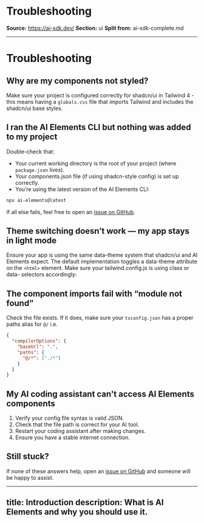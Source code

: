 # Troubleshooting

**Source:** https://ai-sdk.dev/
**Section:** ui
**Split from:** ai-sdk-complete.md

---

# Troubleshooting

## Why are my components not styled?

Make sure your project is configured correctly for shadcn/ui in Tailwind 4 - this means having a `globals.css` file that imports Tailwind and includes the shadcn/ui base styles.

## I ran the AI Elements CLI but nothing was added to my project

Double-check that:

- Your current working directory is the root of your project (where `package.json` lives).
- Your components.json file (if using shadcn-style config) is set up correctly.
- You’re using the latest version of the AI Elements CLI:

```bash
npx ai-elements@latest
```

If all else fails, feel free to open an [issue on GitHub](https://github.com/vercel/ai-elements/issues).

## Theme switching doesn’t work — my app stays in light mode

Ensure your app is using the same data-theme system that shadcn/ui and AI Elements expect. The default implementation toggles a data-theme attribute on the `<html>` element. Make sure your tailwind.config.js is using class or data- selectors accordingly:

## The component imports fail with “module not found”

Check the file exists. If it does, make sure your `tsconfig.json` has a proper paths alias for `@/` i.e.

```json title="tsconfig.json"
{
  "compilerOptions": {
    "baseUrl": ".",
    "paths": {
      "@/*": ["./*"]
    }
  }
}
```

## My AI coding assistant can't access AI Elements components

1. Verify your config file syntax is valid JSON.
2. Check that the file path is correct for your AI tool.
3. Restart your coding assistant after making changes.
4. Ensure you have a stable internet connection.

## Still stuck?

If none of these answers help, open an [issue on GitHub](https://github.com/vercel/ai-elements/issues) and someone will be happy to assist.

---
title: Introduction
description: What is AI Elements and why you should use it.
---

